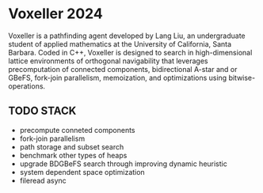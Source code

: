 # Voxeller 2024

Voxeller is a pathfinding agent developed by Lang Liu, an undergraduate student of applied mathematics at the University of California, Santa Barbara. Coded in C++, Voxeller is designed to search in high-dimensional lattice environments of orthogonal navigability that leverages precomputation of connected components, bidirectional A-star and or GBeFS, fork-join parallelism, memoization, and optimizations using bitwise-operations.

## TODO STACK

- precompute conneted components
- fork-join parallelism
- path storage and subset search
- benchmark other types of heaps
- upgrade BDGBeFS search through improving dynamic heuristic
- system dependent space optimization
- fileread async
